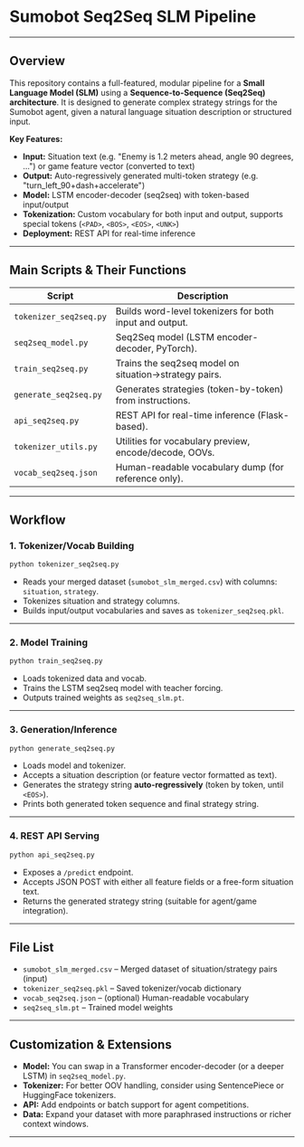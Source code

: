 # **Sumobot Seq2Seq SLM Pipeline**

---

## **Overview**

This repository contains a full-featured, modular pipeline for a **Small Language Model (SLM)** using a **Sequence-to-Sequence (Seq2Seq) architecture**.
It is designed to generate complex strategy strings for the Sumobot agent, given a natural language situation description or structured input.

**Key Features:**

* **Input:** Situation text (e.g. "Enemy is 1.2 meters ahead, angle 90 degrees, ...") or game feature vector (converted to text)
* **Output:** Auto-regressively generated multi-token strategy (e.g. "turn\_left\_90+dash+accelerate")
* **Model:** LSTM encoder-decoder (seq2seq) with token-based input/output
* **Tokenization:** Custom vocabulary for both input and output, supports special tokens (`<PAD>`, `<BOS>`, `<EOS>`, `<UNK>`)
* **Deployment:** REST API for real-time inference

---

## **Main Scripts & Their Functions**

| Script                 | Description                                              |
| ---------------------- | -------------------------------------------------------- |
| `tokenizer_seq2seq.py` | Builds word-level tokenizers for both input and output.  |
| `seq2seq_model.py`     | Seq2Seq model (LSTM encoder-decoder, PyTorch).           |
| `train_seq2seq.py`     | Trains the seq2seq model on situation→strategy pairs.    |
| `generate_seq2seq.py`  | Generates strategies (token-by-token) from instructions. |
| `api_seq2seq.py`       | REST API for real-time inference (Flask-based).          |
| `tokenizer_utils.py`   | Utilities for vocabulary preview, encode/decode, OOVs.   |
| `vocab_seq2seq.json`   | Human-readable vocabulary dump (for reference only).     |

---

## **Workflow**

### **1. Tokenizer/Vocab Building**

```bash
python tokenizer_seq2seq.py
```

* Reads your merged dataset (`sumobot_slm_merged.csv`) with columns: `situation`, `strategy`.
* Tokenizes situation and strategy columns.
* Builds input/output vocabularies and saves as `tokenizer_seq2seq.pkl`.

---

### **2. Model Training**

```bash
python train_seq2seq.py
```

* Loads tokenized data and vocab.
* Trains the LSTM seq2seq model with teacher forcing.
* Outputs trained weights as `seq2seq_slm.pt`.

---

### **3. Generation/Inference**

```bash
python generate_seq2seq.py
```

* Loads model and tokenizer.
* Accepts a situation description (or feature vector formatted as text).
* Generates the strategy string **auto-regressively** (token by token, until `<EOS>`).
* Prints both generated token sequence and final strategy string.

---

### **4. REST API Serving**

```bash
python api_seq2seq.py
```

* Exposes a `/predict` endpoint.
* Accepts JSON POST with either all feature fields or a free-form situation text.
* Returns the generated strategy string (suitable for agent/game integration).

---

## **File List**

* `sumobot_slm_merged.csv`  – Merged dataset of situation/strategy pairs (input)
* `tokenizer_seq2seq.pkl`   – Saved tokenizer/vocab dictionary
* `vocab_seq2seq.json`      – (optional) Human-readable vocabulary
* `seq2seq_slm.pt`          – Trained model weights

---

## **Customization & Extensions**

* **Model:** You can swap in a Transformer encoder-decoder (or a deeper LSTM) in `seq2seq_model.py`.
* **Tokenizer:** For better OOV handling, consider using SentencePiece or HuggingFace tokenizers.
* **API:** Add endpoints or batch support for agent competitions.
* **Data:** Expand your dataset with more paraphrased instructions or richer context windows.

---